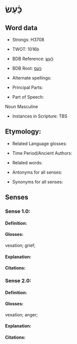 # כַּ֫עַשׂ

<!-- Status: S2="NeedsEdits" -->
<!-- Lexica used for edits:   -->

## Word data

* Strongs: H3708

* TWOT: 1016b

* BDB Reference: [כַּ֫עַשׂ](rc://en/bdb/dict/k.cn.ac)

* BDB Root: [כעס](rc://en/bdb/dict/k.cn.aa)

* Alternate spellings:

* Principal Parts:

* Part of Speech:

Noun Masculine

* Instances in Scripture: TBS

## Etymology:

* Related Language glosses:

* Time Period/Ancient Authors:

* Related words:

* Antonyms for all senses:

* Synonyms for all senses:

## Senses

### Sense 1.0:

#### Definition:

#### Glosses:

vexation; grief; 

#### Explanation:

#### Citations:



### Sense 2.0:

#### Definition:

#### Glosses:

vexation; anger; 

#### Explanation:

#### Citations:



